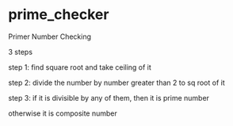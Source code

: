# prime_checker
Primer Number Checking

3 steps 

step 1: find square root and take ceiling of it

step 2: divide the number by number greater than 2 to sq root of it

step 3: if it is divisible by any of them, then it is prime number

otherwise it is composite number
